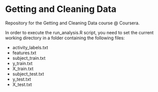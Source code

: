 Getting and Cleaning Data
=========================

Repository for the Getting and Cleaning Data course @ Coursera.

In order to execute the run_analysis.R script, you need to set the current working directory in a folder containing the
following files:

- activity_labels.txt
- features.txt
- subject_train.txt
- y_train.txt
- X_train.txt
- subject_test.txt
- y_test.txt
- X_test.txt
